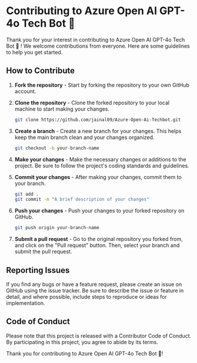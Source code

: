 # Contributing to Azure Open AI GPT-4o Tech Bot 🤖

Thank you for your interest in contributing to Azure Open AI GPT-4o Tech Bot 🤖 ! We welcome contributions from everyone. Here are some guidelines to help you get started.

## How to Contribute

1. **Fork the repository** - Start by forking the repository to your own GitHub account.

2. **Clone the repository** - Clone the forked repository to your local machine to start making your changes.

    ```bash
    git clone https://github.com/jainal09/Azure-Open-Ai-Techbot.git
    ```

3. **Create a branch** - Create a new branch for your changes. This helps keep the main branch clean and your changes organized.

    ```bash
    git checkout -b your-branch-name
    ```

4. **Make your changes** - Make the necessary changes or additions to the project. Be sure to follow the project's coding standards and guidelines.

5. **Commit your changes** - After making your changes, commit them to your branch.

    ```bash
    git add .
    git commit -m "A brief description of your changes"
    ```

6. **Push your changes** - Push your changes to your forked repository on GitHub.

    ```bash
    git push origin your-branch-name
    ```

7. **Submit a pull request** - Go to the original repository you forked from, and click on the "Pull request" button. Then, select your branch and submit the pull request.

## Reporting Issues

If you find any bugs or have a feature request, please create an issue on GitHub using the issue tracker. Be sure to describe the issue or feature in detail, and where possible, include steps to reproduce or ideas for implementation.

## Code of Conduct

Please note that this project is released with a Contributor Code of Conduct. By participating in this project, you agree to abide by its terms.

Thank you for contributing to Azure Open AI GPT-4o Tech Bot 🤖!